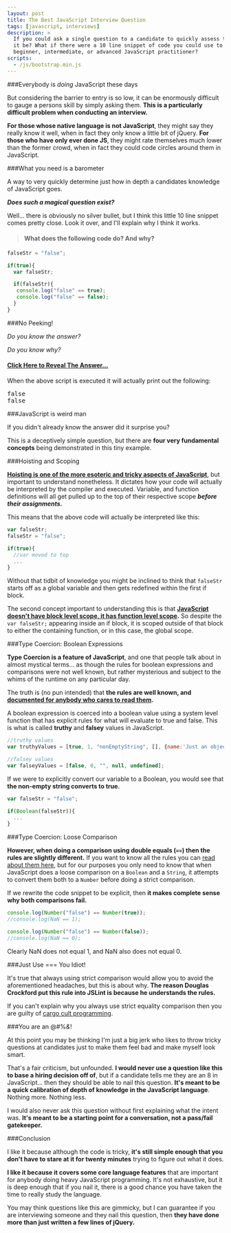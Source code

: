 ```yaml
---
layout: post
title: The Best JavaScript Interview Question
tags: [javascript, interviews]
description: >
  If you could ask a single question to a candidate to quickly assess their knowledge of JavaScript, what would
  it be? What if there were a 10 line snippet of code you could use to immediately determine if a candidate was a
  beginner, intermediate, or advanced JavaScript practitioner?
scripts:
  - /js/bootstrap.min.js
---
```


###Everybody is *doing* JavaScript these days

But considering the barrier to entry is so low, it can be enormously difficult to gauge a persons skill by simply asking them.
**This is a particularly difficult problem when conducting an interview.**

**For those whose native language is not JavaScript**, they might say they really know it well, when in fact they
only know a little bit of jQuery. **For those who have only ever done JS**, they might rate themselves much lower than the
former crowd, when in fact they could code circles around them in JavaScript.

###What you need is a barometer

A way to very quickly determine just how in depth a candidates knowledge of JavaScript goes.

***Does such a magical question exist?***

Well... there is obviously no silver bullet, but I think this little 10 line snippet comes pretty close. Look it over,
and I'll explain why I think it works.

>#### What does the following code do? And why?

```js
falseStr = "false";

if(true){
  var falseStr;

  if(falseStr){
   console.log("false" == true);
   console.log("false" == false);
  }
}
```

###No Peeking!

*Do you know the answer?*

*Do you know why?*

<div class="panel-group" id="accordion">
  <div class="panel panel-danger">
    <div class="panel-heading">
      <h4 class="panel-title">
        <a data-toggle="collapse" data-parent="#accordion" href="#collapseOne">
          Click Here to Reveal The Answer...
        </a>
      </h4>
    </div>
    <div id="collapseOne" class="panel-collapse collapse">
      <div class="panel-body">
        <p>When the above script is executed it will actually print out the following:</p>
        <kbd>false</kbd>
        <br />
        <kbd>false</kbd>
      </div>
    </div>
  </div>
</div>

###JavaScript is weird man

If you didn't already know the answer did it surprise you?

This is a deceptively simple question, but there are **four very fundamental concepts** being demonstrated in this tiny example.

###Hoisting and Scoping

**[Hoisting is one of the more esoteric and tricky aspects of JavaScript][hoisting]**, but important to understand nonetheless. It dictates
how your code will actually be interpreted by the compiler and executed. Variable, and function definitions will all get
pulled up to the top of their respective scope ***before their assignments.***

This means that the above code will actually be interpreted like this:

```js
var falseStr;
falseStr = "false";

if(true){
  //var moved to top
  ...
}
```

Without that tidbit of knowledge you might be inclined to think that <code>falseStr</code> starts off as a global variable
and then gets redefined within the first if block.

The second concept important to understanding this is that **[JavaScript doesn't have block level scope, it has function
level scope][scope].** So despite the <code>var falseStr;</code> appearing inside an if block, it is scoped outside of that
block to either the containing function, or in this case, the global scope.

###Type Coercion: Boolean Expressions

**Type Coercion is a feature of JavaScript**, and one that people talk about in almost mystical terms... as though the rules
for boolean expressions and comparisons were not well known, but rather mysterious and subject to the whims of the runtime
on any particular day.

The truth is (no pun intended) that **the rules are well known, and [documented for anybody who cares to read them][boolean-expression].**

A boolean expression is coerced into a boolean value using a system level function that has explicit rules for what will
evaluate to true and false. This is what is called **truthy** and **falsey** values in JavaScript.

```js
//truthy values
var truthyValues = [true, 1, "nonEmptyString", [], {name:'Just an object'}];

//falsey values
var falseyValues = [false, 0, "", null, undefined];
```

If we were to explicitly convert our variable to a Boolean, you would see that **the non-empty string converts to true.**

```js
var falseStr = "false";

if(Boolean(falseStr)){
  ...
}
```

###Type Coercion: Loose Comparison

**However, when doing a comparison using double equals (<code>==</code>) then the rules are slightly different.** If you want
to know all the rules you can [read about them here][loose-comparison], but for our purposes you only need to know that when JavaScript does
a loose comparison on a <code>Boolean</code> and a <code>String</code>, it attempts to convert them both to a <code>Number</code>
before doing a strict comparison.

If we rewrite the code snippet to be explicit, then **it makes complete sense why both comparisons fail.**

```js
console.log(Number("false") == Number(true));
//console.log(NaN == 1);

console.log(Number("false") == Number(false));
//console.log(NaN == 0);
```

Clearly NaN does not equal 1, and NaN also does not equal 0.

###Just Use === You Idiot!

It's true that always using strict comparison would allow you to avoid the aforementioned headaches, but this is about
why. **The reason Douglas Crockford put this rule into JSLint is because he understands the rules.**

If you can't explain why you always use strict equality comparison then you are guilty of [cargo cult programming][cargo-cult].

###You are an @#%*&*!

At this point you may be thinking I'm just a big jerk who likes to throw tricky questions at candidates just to make them
feel bad and make myself look smart.

That's a fair criticism, but unfounded. **I would never use a question like this to base a hiring decision off of**, but if a
candidate tells me they are an 8 in JavaScript... then they should be able to nail this question. **It's meant to be a quick
calibration of depth of knowledge in the JavaScript language**. Nothing more. Nothing less.

I would also never ask this question without first explaining what the intent was. **It's meant to be a starting point for
a conversation, not a pass/fail gatekeeper.**

###Conclusion

I like it because although the code is tricky, **it's still simple enough that you don't have to stare at it for twenty
minutes** trying to figure out what it does.

**I like it because it covers some core language features** that are important for anybody doing heavy JavaScript programming.
It's not exhaustive, but it is deep enough that if you nail it, there is a good chance you have taken the time to really
study the language.

You may think questions like this are gimmicky, but I can guarantee if you are interviewing someone and they nail this
question, then **they have done more than just written a few lines of jQuery.**

[hoisting]: http://www.adequatelygood.com/JavaScript-Scoping-and-Hoisting.html
[scope]: https://developer.mozilla.org/en-US/docs/Web/JavaScript/Reference/Functions
[boolean-expression]: http://www.ecma-international.org/ecma-262/5.1/#sec-12.5
[loose-comparison]: http://www.ecma-international.org/ecma-262/5.1/#sec-11.9.3
[cargo-cult]: http://en.wikipedia.org/wiki/Cargo_cult_programming